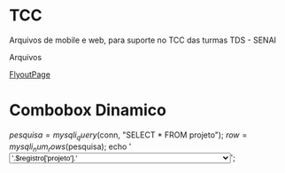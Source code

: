 # TCC
Arquivos de mobile e web, para suporte no TCC das turmas TDS - SENAI

Arquivos 

<a href="https://bit.ly/3IrcAV8">FlyoutPage</a>

<h1>Combobox Dinamico</h1>

$pesquisa = mysqli_query($conn, "SELECT * FROM projeto");
            $row = mysqli_num_rows($pesquisa);
            echo '<select class="form-select" name="projeto" style="width: 400px;">';
            if($row > 0){
                while($registro = $pesquisa-> fetch_array()){
                     echo '<option value="'.$registro['id'].'">'.$registro['projeto'].'</option>';
                }
            }
            echo '</select>';
